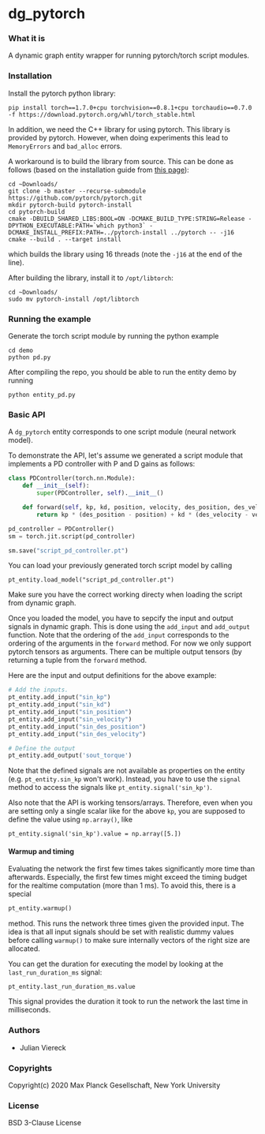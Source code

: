 # dg_pytorch

### What it is

A dynamic graph entity wrapper for running pytorch/torch script modules.

### Installation

Install the pytorch python library:

```
pip install torch==1.7.0+cpu torchvision==0.8.1+cpu torchaudio==0.7.0 -f https://download.pytorch.org/whl/torch_stable.html
```

In addition, we need the C++ library for using pytorch. This library is provided by pytorch. However, when doing experiments this lead to `MemoryErrors` and `bad_alloc` errors.

A workaround is to build the library from source. This can be done as follows (based on the installation guide from [this page](https://github.com/pytorch/pytorch/blob/master/docs/libtorch.rst)):

```
cd ~Downloads/
git clone -b master --recurse-submodule https://github.com/pytorch/pytorch.git
mkdir pytorch-build pytorch-install
cd pytorch-build
cmake -DBUILD_SHARED_LIBS:BOOL=ON -DCMAKE_BUILD_TYPE:STRING=Release -DPYTHON_EXECUTABLE:PATH=`which python3` -DCMAKE_INSTALL_PREFIX:PATH=../pytorch-install ../pytorch -- -j16
cmake --build . --target install
```

which builds the library using 16 threads (note the `-j16` at the end of the line).

After building the library, install it to `/opt/libtorch`:

```
cd ~Downloads/
sudo mv pytorch-install /opt/libtorch
```

### Running the example

Generate the torch script module by running the python example

```
cd demo
python pd.py
```

After compiling the repo, you should be able to run the entity demo by running

```
python entity_pd.py
```

### Basic API

A `dg_pytorch` entity corresponds to one script module (neural network model).


To demonstrate the API, let's assume we generated a script module that implements a PD controller with P and D gains as follows:

```python
class PDController(torch.nn.Module):
    def __init__(self):
        super(PDController, self).__init__()

    def forward(self, kp, kd, position, velocity, des_position, des_velocity):
        return kp * (des_position - position) + kd * (des_velocity - velocity)

pd_controller = PDController()
sm = torch.jit.script(pd_controller)

sm.save("script_pd_controller.pt")
```


You can load your previously generated torch script model by calling

```
pt_entity.load_model("script_pd_controller.pt")
```

Make sure you have the correct working directy when loading the script from dynamic graph.

Once you loaded the model, you have to sepcify the input and output signals in dynamic graph. This is done using the `add_input` and `add_output` function. Note that the ordering of the `add_input` corresponds to the ordering of the arguments in the `forward` method. For now we only support pytorch tensors as arguments. There can be multiple output tensors (by returning a tuple from the `forward` method.

Here are the input and output definitions for the above example:

```python
# Add the inputs.
pt_entity.add_input("sin_kp")
pt_entity.add_input("sin_kd")
pt_entity.add_input("sin_position")
pt_entity.add_input("sin_velocity")
pt_entity.add_input("sin_des_position")
pt_entity.add_input("sin_des_velocity")

# Define the output
pt_entity.add_output('sout_torque')
```

Note that the defined signals are not available as properties on the entity (e.g. `pt_entity.sin_kp` won't work). Instead, you have to use the `signal` method to access the signals like `pt_entity.signal('sin_kp')`.

Also note that the API is working tensors/arrays. Therefore, even when you are setting only a single scalar like for the above `kp`, you are supposed to define the value using `np.array()`, like

```
pt_entity.signal('sin_kp').value = np.array([5.])
```

#### Warmup and timing

Evaluating the network the first few times takes significantly more time than afterwards. Especially, the first few times might exceed the timing budget for the realtime computation (more than 1 ms). To avoid this, there is a special

```python
pt_entity.warmup()
```

method. This runs the network three times given the provided input. The idea is that all input signals should be set with realistic dummy values before calling `warmup()` to make sure internally vectors of the right size are allocated.

You can get the duration for executing the model by looking at the `last_run_duration_ms` signal:

```
pt_entity.last_run_duration_ms.value
```

This signal provides the duration it took to run the network the last time in milliseconds.


### Authors

- Julian Viereck

### Copyrights

Copyright(c) 2020 Max Planck Gesellschaft, New York University

### License

BSD 3-Clause License


